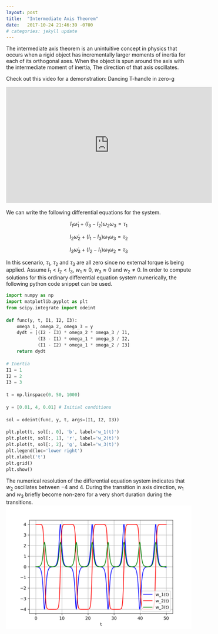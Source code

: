 ```yaml
---
layout: post
title:  "Intermediate Axis Theorem"
date:   2017-10-24 21:46:39 -0700
# categories: jekyll update
---
```

The intermediate axis theorem is an unintuitive concept in physics that occurs when a rigid object has incrementally larger moments of inertia for each of its orthogonal axes. When the object is spun around the axis with the intermediate moment of inertia, The direction of that axis oscillates.

Check out this video for a demonstration: Dancing T-handle in zero-g
<div class="video-holder">
  <iframe width="560"
          height="315" 
          src="https://www.youtube.com/embed/1n-HMSCDYtM" 
          frameborder="0" 
          allowfullscreen></iframe>
</div>

We can write the following differential equations for the system.

$$I_{1}\dot\omega_{1} + (I_{3}-I_{2})\omega_{2}\omega_{3} = \tau_{1}$$

$$I_{2}\dot\omega_{2} + (I_{1}-I_{3})\omega_{1}\omega_{3} = \tau_{2}$$

$$I_{3}\dot\omega_{3} + (I_{2}-I_{1})\omega_{1}\omega_{2} = \tau_{3}$$

In this scenario, $\tau_{1}$, $\tau_{2}$ and $\tau_{3}$ are all zero since no external torque is being applied. Assume $I_1 < I_2 < I_3$, $w_1 \approx 0$, $w_3 \approx 0$ and $w_2 \neq 0$. In order to compute solutions for this ordinary differential equation system numerically, the following python code snippet can be used.

```python
import numpy as np
import matplotlib.pyplot as plt
from scipy.integrate import odeint

def func(y, t, I1, I2, I3):
    omega_1, omega_2, omega_3 = y
    dydt = [(I2 - I3) * omega_2 * omega_3 / I1,
            (I3 - I1) * omega_1 * omega_3 / I2,
            (I1 - I2) * omega_1 * omega_2 / I3]
    return dydt

# Inertia
I1 = 1
I2 = 2
I3 = 3

t = np.linspace(0, 50, 1000)

y = [0.01, 4, 0.01] # Initial conditions

sol = odeint(func, y, t, args=(I1, I2, I3))

plt.plot(t, sol[:, 0], 'b', label='w_1(t)')
plt.plot(t, sol[:, 1], 'r', label='w_2(t)')
plt.plot(t, sol[:, 2], 'g', label='w_3(t)')
plt.legend(loc='lower right')
plt.xlabel('t')
plt.grid()
plt.show()
```

The numerical resolution of the differential equation system indicates that $w_2$ oscillates between $-4$ and $4$. During the transition in axis direction, $w_1$ and $w_3$ briefly become non-zero for a very short duration during the transitions.
![Angular velocities](/assets/intermediate_axis.png)
